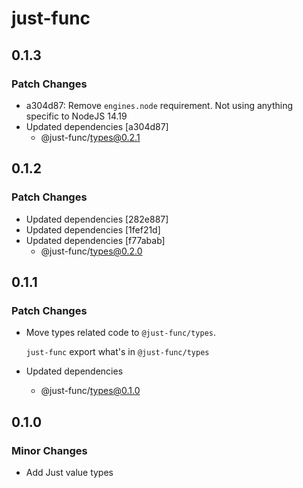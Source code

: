# just-func

## 0.1.3

### Patch Changes

- a304d87: Remove `engines.node` requirement. Not using anything specific to NodeJS 14.19
- Updated dependencies [a304d87]
  - @just-func/types@0.2.1

## 0.1.2

### Patch Changes

- Updated dependencies [282e887]
- Updated dependencies [1fef21d]
- Updated dependencies [f77abab]
  - @just-func/types@0.2.0

## 0.1.1

### Patch Changes

- Move types related code to `@just-func/types`.

  `just-func` export what's in `@just-func/types`

- Updated dependencies
  - @just-func/types@0.1.0

## 0.1.0

### Minor Changes

- Add Just value types
